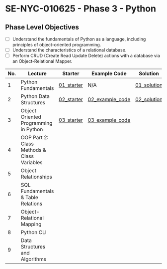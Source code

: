 # SE-NYC-010625 - Phase 3 - Python

## Phase Level Objectives

- [ ] Understand the fundamentals of Python as a language, including principles of object-oriented programming.
- [ ] Understand the characteristics of a relational database.
- [ ] Perform CRUD (Create Read Update Delete) actions with a database via an Object-Relational Mapper.

|No. | Lecture                          | Starter 	| Example Code 	| Solution 	|
|----|------------------------------	|:-----:	|--------	|---------	|
|1 | Python Fundamentals                         |[01_starter](https://github.com/RikkuX491/SE-NYC-010625-Phase-3/tree/01_starter)|N/A|[01_solution](https://github.com/RikkuX491/SE-NYC-010625-Phase-3/tree/01_solution)|
|2 | Python Data Structures                      |[02_starter](https://github.com/RikkuX491/SE-NYC-010625-Phase-3/tree/02_starter)|[02_example_code](https://github.com/RikkuX491/SE-NYC-010625-Phase-3/tree/02_example_code)|[02_solution](https://github.com/RikkuX491/SE-NYC-010625-Phase-3/tree/02_solution)|
|3 | Object Oriented Programming in Python       |[03_starter](https://github.com/RikkuX491/SE-NYC-010625-Phase-3/tree/03_starter)|[03_example_code](https://github.com/RikkuX491/SE-NYC-010625-Phase-3/tree/03_example_code)||
|4 | OOP Part 2: Class Methods & Class Variables ||||
|5 | Object Relationships                        ||||
|6 | SQL Fundamentals & Table Relations          ||||
|7 | Object-Relational Mapping                   ||||
|8 | Python CLI                                  ||||
|9 | Data Structures and Algorithms              ||||